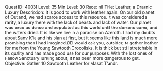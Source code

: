 Quest ID: 40031
Level: 35
Min Level: 30
Race: nil
Title: Leather, a Draenic Luxury
Description: It is good to work with leather again. On our old planet of Outland, we had scarce access to this resource. It was considered a rarity, a luxury there with the lack of beasts and lack of water. Our planet was once as dense and populated as this world until the demons came, and the waters dried. It is like we live in a paradise on Azeroth. I had my doubts about Sanv K'la and his plan at first, but it seems like this land is much more promising than I had imagined.$B$BI would ask you, outsider, to gather leather for me from the Young Sawtooth Crocolisks. It is thick but still stretchable in its quality and has made good use for our purposes. With the lost ones of Fallow Sanctuary lurking about, it has been more dangerous to get.
Objective: Gather 10 Sawtooth Leather for Masat T'andr.
